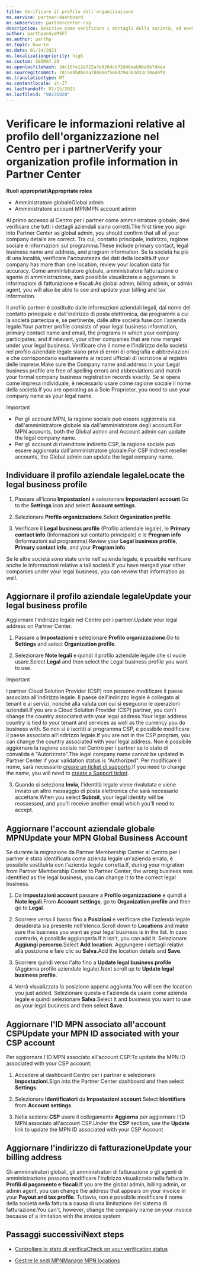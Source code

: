 ```yaml
---
title: Verificare il profilo dell'organizzazione
ms.service: partner-dashboard
ms.subservice: partnercenter-csp
description: Descrive come verificare i dettagli della società, ad esempio contatto principale, indirizzo e informazioni sul programma. Puoi anche aggiornare l'indirizzo legale e di fatturazione.
author: parthpandyaMSFT
ms.author: parthp
ms.topic: how-to
ms.date: 01/14/2021
ms.localizationpriority: high
ms.custom: SEOMAY.20
ms.openlocfilehash: 3dc16fe12a722a7e926dcb72d46eeb9be6b7d4ea
ms.sourcegitcommit: 7d15e9bdb93a780886f588d294383d33c70a49f0
ms.translationtype: MT
ms.contentlocale: it-IT
ms.lasthandoff: 01/15/2021
ms.locfileid: "98235920"
---
```

# <a name="verify-your-organization-profile-information-in-partner-center"></a><span data-ttu-id="d5f3d-104">Verificare le informazioni relative al profilo dell'organizzazione nel Centro per i partner</span><span class="sxs-lookup"><span data-stu-id="d5f3d-104">Verify your organization profile information in Partner Center</span></span>

<span data-ttu-id="d5f3d-105">**Ruoli appropriati**</span><span class="sxs-lookup"><span data-stu-id="d5f3d-105">**Appropriate roles**</span></span>

- <span data-ttu-id="d5f3d-106">Amministratore globale</span><span class="sxs-lookup"><span data-stu-id="d5f3d-106">Global admin</span></span>
- <span data-ttu-id="d5f3d-107">Amministratore account MPN</span><span class="sxs-lookup"><span data-stu-id="d5f3d-107">MPN account admin</span></span>

<span data-ttu-id="d5f3d-108">Al primo accesso al Centro per i partner come amministratore globale, devi verificare che tutti i dettagli aziendali siano corretti.</span><span class="sxs-lookup"><span data-stu-id="d5f3d-108">The first time you sign into Partner Center as global admin, you should confirm that all of your company details are correct.</span></span> <span data-ttu-id="d5f3d-109">Tra cui, contatto principale, indirizzo, ragione sociale e informazioni sul programma.</span><span class="sxs-lookup"><span data-stu-id="d5f3d-109">These include primary contact, legal business name and address, and program information.</span></span> <span data-ttu-id="d5f3d-110">Se la società ha più di una località, verificare l'accuratezza dei dati della località.</span><span class="sxs-lookup"><span data-stu-id="d5f3d-110">If your company has more than one location, review your location data for accuracy.</span></span> <span data-ttu-id="d5f3d-111">Come amministratore globale, amministratore fatturazione o agente di amministrazione, sarà possibile visualizzare e aggiornare le informazioni di fatturazione e fiscali.</span><span class="sxs-lookup"><span data-stu-id="d5f3d-111">As global admin, billing admin, or admin agent, you will also be able to see and update your billing and tax information.</span></span>

<span data-ttu-id="d5f3d-112">Il profilo partner è costituito dalle informazioni aziendali legali, dal nome del contatto principale e dall'indirizzo di posta elettronica, dai programmi a cui la società partecipa e, se pertinente, dalle altre società fuse con l'azienda legale.</span><span class="sxs-lookup"><span data-stu-id="d5f3d-112">Your partner profile consists of your legal business information, primary contact name and email, the programs in which your company participates, and if relevant, your other companies that are now merged under your legal business.</span></span> <span data-ttu-id="d5f3d-113">Verificare che il nome e l'indirizzo della società nel profilo aziendale legale siano privi di errori di ortografia e abbreviazioni e che corrispondano esattamente ai record ufficiali di iscrizione al registro delle imprese.</span><span class="sxs-lookup"><span data-stu-id="d5f3d-113">Make sure the Company name and address in your Legal business profile are free of spelling errors and abbreviations and match your formal company business registration records exactly.</span></span> <span data-ttu-id="d5f3d-114">Se si opera come impresa individuale, è necessario usare come ragione sociale il nome della società.</span><span class="sxs-lookup"><span data-stu-id="d5f3d-114">If you are operating as a Sole Proprietor, you need to use your company name as your legal name.</span></span>

>[!Important]
>- <span data-ttu-id="d5f3d-115">Per gli account MPN, la ragione sociale può essere aggiornata sia dall'amministratore globale sia dall'amministratore degli account.</span><span class="sxs-lookup"><span data-stu-id="d5f3d-115">For MPN accounts, both the Global admin and Account admin can update the legal company name.</span></span>
>- <span data-ttu-id="d5f3d-116">Per gli account di rivenditore indiretto CSP, la ragione sociale può essere aggiornata dall'amministratore globale.</span><span class="sxs-lookup"><span data-stu-id="d5f3d-116">For CSP Indirect reseller accounts, the Global admin can update the legal company name.</span></span> 

## <a name="locate-the-legal-business-profile"></a><span data-ttu-id="d5f3d-117">Individuare il profilo aziendale legale</span><span class="sxs-lookup"><span data-stu-id="d5f3d-117">Locate the legal business profile</span></span>

1. <span data-ttu-id="d5f3d-118">Passare all’icona **Impostazioni** e selezionare **Impostazioni account**.</span><span class="sxs-lookup"><span data-stu-id="d5f3d-118">Go to the **Settings** icon and select **Account settings**.</span></span>
 
1. <span data-ttu-id="d5f3d-119">Selezionare **Profilo organizzazione**.</span><span class="sxs-lookup"><span data-stu-id="d5f3d-119">Select **Organization profile**.</span></span> 

2. <span data-ttu-id="d5f3d-120">Verificare il **Legal business profile** (Profilo aziendale legale), le **Primary contact info** (Informazioni sul contatto principale) e le **Program info** (Informazioni sul programma).</span><span class="sxs-lookup"><span data-stu-id="d5f3d-120">Review your **Legal business profile**, **Primary contact info**, and your **Program info**.</span></span>

<span data-ttu-id="d5f3d-121">Se le altre società sono state unite nell'azienda legale, è possibile verificare anche le informazioni relative a tali società.</span><span class="sxs-lookup"><span data-stu-id="d5f3d-121">If you have merged your other companies under your legal business, you can review that information as well.</span></span> 

## <a name="update-your-legal-business-profile"></a><span data-ttu-id="d5f3d-122">Aggiornare il profilo aziendale legale</span><span class="sxs-lookup"><span data-stu-id="d5f3d-122">Update your legal business profile</span></span>

<span data-ttu-id="d5f3d-123">Aggiornare l'indirizzo legale nel Centro per i partner.</span><span class="sxs-lookup"><span data-stu-id="d5f3d-123">Update your legal address on Partner Center.</span></span>

1. <span data-ttu-id="d5f3d-124">Passare a **Impostazioni** e selezionare **Profilo organizzazione**.</span><span class="sxs-lookup"><span data-stu-id="d5f3d-124">Go to **Settings** and select **Organization profile**.</span></span>


2. <span data-ttu-id="d5f3d-125">Selezionare **Note legali** e quindi il profilo aziendale legale che si vuole usare.</span><span class="sxs-lookup"><span data-stu-id="d5f3d-125">Select **Legal**  and then select the Legal business profile you want to use.</span></span>

>[!Important]
><span data-ttu-id="d5f3d-126">I partner Cloud Solution Provider (CSP) non possono modificare il paese associato all'indirizzo legale. Il paese dell'indirizzo legale è collegato al tenant e ai servizi, nonché alla valuta con cui si eseguono le operazioni aziendali.</span><span class="sxs-lookup"><span data-stu-id="d5f3d-126">If you are a Cloud Solution Provider (CSP) partner, you can't change the country associated with your legal address.Your legal address country is tied to your tenant and services as well as the currency you do business with.</span></span> <span data-ttu-id="d5f3d-127">Se non si è iscritti al programma CSP, è possibile modificare il paese associato all'indirizzo legale.</span><span class="sxs-lookup"><span data-stu-id="d5f3d-127">If you are not in the CSP program, you can change the country associated with your legal address.</span></span> <span data-ttu-id="d5f3d-128">Non è possibile aggiornare la ragione sociale nel Centro per i partner se lo stato di convalida è "Autorizzato".</span><span class="sxs-lookup"><span data-stu-id="d5f3d-128">The legal company name cannot be updated in Partner Center if your validation status is "Authorized".</span></span> <span data-ttu-id="d5f3d-129">Per modificare il nome, sarà necessario [creare un ticket di supporto](https://partner.microsoft.com/dashboard/support/servicerequests/create?stage=2&topicid=eb74583c-61b3-2124-bffc-00920e0ae772).</span><span class="sxs-lookup"><span data-stu-id="d5f3d-129">If you need to change the name, you will need to [create a Support ticket](https://partner.microsoft.com/dashboard/support/servicerequests/create?stage=2&topicid=eb74583c-61b3-2124-bffc-00920e0ae772).</span></span>

3. <span data-ttu-id="d5f3d-130">Quando si seleziona **Invia**, l'identità legale viene rivalutata e viene inviato un altro messaggio di posta elettronica che sarà necessario accettare.</span><span class="sxs-lookup"><span data-stu-id="d5f3d-130">When you select **Submit**, your legal identity will be reassessed, and you'll receive another email which you'll need to accept.</span></span>

## <a name="update-your-mpn-global-business-account"></a><span data-ttu-id="d5f3d-131">Aggiornare l'account aziendale globale MPN</span><span class="sxs-lookup"><span data-stu-id="d5f3d-131">Update your MPN Global Business Account</span></span>

<span data-ttu-id="d5f3d-132">Se durante la migrazione da Partner Membership Center al Centro per i partner è stata identificata come azienda legale un'azienda errata, è possibile sostituirla con l'azienda legale corretta.</span><span class="sxs-lookup"><span data-stu-id="d5f3d-132">If, during your migration from Partner Membership Center to Partner Center, the wrong business was identified as the legal business, you can change it to the correct legal business.</span></span>

1. <span data-ttu-id="d5f3d-133">Da **Impostazioni account** passare a **Profilo organizzazione** e quindi a **Note legali**.</span><span class="sxs-lookup"><span data-stu-id="d5f3d-133">From **Account settings**, go to **Organization profile** and then go to **Legal**.</span></span>

1.  <span data-ttu-id="d5f3d-134">Scorrere verso il basso fino a **Posizioni** e verificare che l'azienda legale desiderata sia presente nell'elenco.</span><span class="sxs-lookup"><span data-stu-id="d5f3d-134">Scroll down to **Locations** and make sure the business you want as your legal business is in the list.</span></span> <span data-ttu-id="d5f3d-135">In caso contrario, è possibile aggiungerla.</span><span class="sxs-lookup"><span data-stu-id="d5f3d-135">If it isn't, you can add it.</span></span> <span data-ttu-id="d5f3d-136">Selezionare **Aggiungi percorso**.</span><span class="sxs-lookup"><span data-stu-id="d5f3d-136">Select **Add location**.</span></span> <span data-ttu-id="d5f3d-137">Aggiungere i dettagli relativi alla posizione e fare clic su **Salva**.</span><span class="sxs-lookup"><span data-stu-id="d5f3d-137">Add the location details and **Save**.</span></span>

2. <span data-ttu-id="d5f3d-138">Scorrere quindi verso l'alto fino a **Update legal business profile** (Aggiorna profilo aziendale legale).</span><span class="sxs-lookup"><span data-stu-id="d5f3d-138">Next scroll up to **Update legal business profile**.</span></span>

3. <span data-ttu-id="d5f3d-139">Verrà visualizzata la posizione appena aggiunta.</span><span class="sxs-lookup"><span data-stu-id="d5f3d-139">You will see the location you just added.</span></span> <span data-ttu-id="d5f3d-140">Selezionare questa e l'azienda da usare come azienda legale e quindi selezionare **Salva**.</span><span class="sxs-lookup"><span data-stu-id="d5f3d-140">Select it and business you want to use as your legal business and then select **Save**.</span></span>

## <a name="update-your-mpn-id-associated-with-your-csp-account"></a><span data-ttu-id="d5f3d-141">Aggiornare l'ID MPN associato all'account CSP</span><span class="sxs-lookup"><span data-stu-id="d5f3d-141">Update your MPN ID associated with your CSP account</span></span>

<span data-ttu-id="d5f3d-142">Per aggiornare l'ID MPN associato all'account CSP:</span><span class="sxs-lookup"><span data-stu-id="d5f3d-142">To update the MPN ID associated with your CSP account:</span></span>

1. <span data-ttu-id="d5f3d-143">Accedere al dashboard Centro per i partner e selezionare **Impostazioni**.</span><span class="sxs-lookup"><span data-stu-id="d5f3d-143">Sign into the Partner Center dashboard and then select **Settings**.</span></span>
 
1. <span data-ttu-id="d5f3d-144">Selezionare **Identificatori** da **Impostazioni account**.</span><span class="sxs-lookup"><span data-stu-id="d5f3d-144">Select **Identifiers** from **Account settings**.</span></span>

1. <span data-ttu-id="d5f3d-145">Nella sezione **CSP** usare il collegamento **Aggiorna** per aggiornare l'ID MPN associato all'account CSP.</span><span class="sxs-lookup"><span data-stu-id="d5f3d-145">Under the **CSP** section, use the **Update** link to update the MPN ID associated with your CSP Account</span></span> 


## <a name="update-your-billing-address"></a><span data-ttu-id="d5f3d-146">Aggiornare l'indirizzo di fatturazione</span><span class="sxs-lookup"><span data-stu-id="d5f3d-146">Update your billing address</span></span>

<span data-ttu-id="d5f3d-147">Gli amministratori globali, gli amministratori di fatturazione o gli agenti di amministrazione possono modificare l'indirizzo visualizzato nella fattura in **Profili di pagamento e fiscali**.</span><span class="sxs-lookup"><span data-stu-id="d5f3d-147">If you are the global admin, billing admin, or admin agent, you can change the address that appears on your invoice in your **Payout and tax profile**.</span></span> <span data-ttu-id="d5f3d-148">Tuttavia, non è possibile modificare il nome della società nella fattura a causa di una limitazione del sistema di fatturazione.</span><span class="sxs-lookup"><span data-stu-id="d5f3d-148">You can't, however, change the company name on your invoice because of a limitation with the invoice system.</span></span>

## <a name="next-steps"></a><span data-ttu-id="d5f3d-149">Passaggi successivi</span><span class="sxs-lookup"><span data-stu-id="d5f3d-149">Next steps</span></span>

- [<span data-ttu-id="d5f3d-150">Controllare lo stato di verifica</span><span class="sxs-lookup"><span data-stu-id="d5f3d-150">Check on your verification status</span></span>](verification-responses.md)
 
- [<span data-ttu-id="d5f3d-151">Gestire le sedi MPN</span><span class="sxs-lookup"><span data-stu-id="d5f3d-151">Manage MPN locations</span></span>](manage-locations.md)

